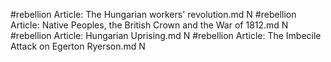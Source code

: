 #rebellion
Article: The Hungarian workers' revolution.md N
#rebellion
Article: Native Peoples, the British Crown and the War of 1812.md N
#rebellion
Article: Hungarian Uprising.md N
#rebellion
Article: The Imbecile Attack on Egerton Ryerson.md N
